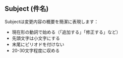 ## Subject (件名)

Subjectは変更内容の概要を簡潔に表現します：

- 現在形の動詞で始める（「追加する」「修正する」など）
- 先頭文字は小文字にする
- 末尾にピリオドを付けない
- 20-30文字程度に収める

